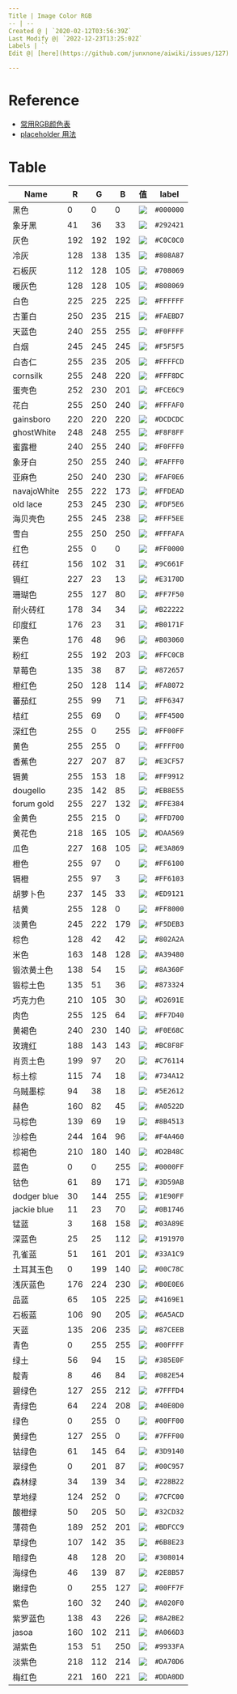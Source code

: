 ```yaml
---
Title | Image Color RGB
-- | --
Created @ | `2020-02-12T03:56:39Z`
Last Modify @| `2022-12-23T13:25:02Z`
Labels | ``
Edit @| [here](https://github.com/junxnone/aiwiki/issues/127)

---
```

# Reference

- [常用RGB颜色表](https://blog.csdn.net/Artoria_QZH/article/details/100557872)
- [placeholder 用法](https://placeholder.com/)

# Table




Name | R | G | B | 值 | label
-- | -- | -- | -- | -- | --
黑色 | 0 | 0 | 0 | ![](https://img.shields.io/badge/-shields%20color-000000) | `#000000`
象牙黑 | 41 | 36 | 33 | ![](https://img.shields.io/badge/-shields%20color-292421) | `#292421`
灰色 | 192 | 192 | 192 | ![](https://img.shields.io/badge/-shields%20color-C0C0C0) | `#C0C0C0`
冷灰 | 128 | 138 | 135 | ![](https://img.shields.io/badge/-shields%20color-808A87) | `#808A87`
石板灰 | 112 | 128 | 105 | ![](https://img.shields.io/badge/-shields%20color-708069) | `#708069`
暖灰色 | 128 | 128 | 105 | ![](https://img.shields.io/badge/-shields%20color-808069) | `#808069`
白色 | 225 | 225 | 225 | ![](https://img.shields.io/badge/-shields%20color-FFFFFF) | `#FFFFFF`
古董白 | 250 | 235 | 215 | ![](https://img.shields.io/badge/-shields%20color-FAEBD7) | `#FAEBD7`
天蓝色 | 240 | 255 | 255 | ![](https://img.shields.io/badge/-shields%20color-F0FFFF) | `#F0FFFF`
白烟 | 245 | 245 | 245 | ![](https://img.shields.io/badge/-shields%20color-F5F5F5) | `#F5F5F5`
白杏仁 | 255 | 235 | 205 | ![](https://img.shields.io/badge/-shields%20color-FFFFCD) | `#FFFFCD`
cornsilk | 255 | 248 | 220 | ![](https://img.shields.io/badge/-shields%20color-FFF8DC) | `#FFF8DC`
蛋壳色 | 252 | 230 | 201 | ![](https://img.shields.io/badge/-shields%20color-FCE6C9) | `#FCE6C9`
花白 | 255 | 250 | 240 | ![](https://img.shields.io/badge/-shields%20color-FFFAF0) | `#FFFAF0`
gainsboro | 220 | 220 | 220 | ![](https://img.shields.io/badge/-shields%20color-DCDCDC) | `#DCDCDC`
ghostWhite | 248 | 248 | 255 | ![](https://img.shields.io/badge/-shields%20color-F8F8FF) | `#F8F8FF`
蜜露橙 | 240 | 255 | 240 | ![](https://img.shields.io/badge/-shields%20color-F0FFF0) | `#F0FFF0`
象牙白 | 250 | 255 | 240 | ![](https://img.shields.io/badge/-shields%20color-FAFFF0) | `#FAFFF0`
亚麻色 | 250 | 240 | 230 | ![](https://img.shields.io/badge/-shields%20color-FAF0E6) | `#FAF0E6`
navajoWhite | 255 | 222 | 173 | ![](https://img.shields.io/badge/-shields%20color-FFDEAD) | `#FFDEAD`
old lace | 253 | 245 | 230 | ![](https://img.shields.io/badge/-shields%20color-FDF5E6) | `#FDF5E6`
海贝壳色 | 255 | 245 | 238 | ![](https://img.shields.io/badge/-shields%20color-FFF5EE) | `#FFF5EE`
雪白 | 255 | 250 | 250 | ![](https://img.shields.io/badge/-shields%20color-FFFAFA) | `#FFFAFA`
红色 | 255 | 0 | 0 | ![](https://img.shields.io/badge/-shields%20color-FF0000) | `#FF0000`
砖红 | 156 | 102 | 31 | ![](https://img.shields.io/badge/-shields%20color-9C661F) | `#9C661F`
镉红 | 227 | 23 | 13 | ![](https://img.shields.io/badge/-shields%20color-E3170D) | `#E3170D`
珊瑚色 | 255 | 127 | 80 | ![](https://img.shields.io/badge/-shields%20color-FF7F50) | `#FF7F50`
耐火砖红 | 178 | 34 | 34 | ![](https://img.shields.io/badge/-shields%20color-B22222) | `#B22222`
印度红 | 176 | 23 | 31 | ![](https://img.shields.io/badge/-shields%20color-B0171F) | `#B0171F`
栗色 | 176 | 48 | 96 | ![](https://img.shields.io/badge/-shields%20color-B03060) | `#B03060`
粉红 | 255 | 192 | 203 | ![](https://img.shields.io/badge/-shields%20color-FFC0CB) | `#FFC0CB`
草莓色 | 135 | 38 | 87 | ![](https://img.shields.io/badge/-shields%20color-872657) | `#872657`
橙红色 | 250 | 128 | 114 | ![](https://img.shields.io/badge/-shields%20color-FA8072) | `#FA8072`
蕃茄红 | 255 | 99 | 71 | ![](https://img.shields.io/badge/-shields%20color-FF6347) | `#FF6347`
桔红 | 255 | 69 | 0 | ![](https://img.shields.io/badge/-shields%20color-FF4500) | `#FF4500`
深红色 | 255 | 0 | 255 | ![](https://img.shields.io/badge/-shields%20color-FF00FF) | `#FF00FF`
黄色 | 255 | 255 | 0 | ![](https://img.shields.io/badge/-shields%20color-FFFF00) | `#FFFF00`
香蕉色 | 227 | 207 | 87 | ![](https://img.shields.io/badge/-shields%20color-E3CF57) | `#E3CF57`
镉黄 | 255 | 153 | 18 | ![](https://img.shields.io/badge/-shields%20color-FF9912) | `#FF9912`
dougello | 235 | 142 | 85 | ![](https://img.shields.io/badge/-shields%20color-EB8E55) | `#EB8E55`
forum gold | 255 | 227 | 132 | ![](https://img.shields.io/badge/-shields%20color-FFE384) | `#FFE384`
金黄色 | 255 | 215 | 0 | ![](https://img.shields.io/badge/-shields%20color-FFD700) | `#FFD700`
黄花色 | 218 | 165 | 105 | ![](https://img.shields.io/badge/-shields%20color-DAA569) | `#DAA569`
瓜色 | 227 | 168 | 105 | ![](https://img.shields.io/badge/-shields%20color-E3A869) | `#E3A869`
橙色 | 255 | 97 | 0 | ![](https://img.shields.io/badge/-shields%20color-FF6100) | `#FF6100`
镉橙 | 255 | 97 | 3 | ![](https://img.shields.io/badge/-shields%20color-FF6103) | `#FF6103`
胡萝卜色 | 237 | 145 | 33 | ![](https://img.shields.io/badge/-shields%20color-ED9121) | `#ED9121`
桔黄 | 255 | 128 | 0 | ![](https://img.shields.io/badge/-shields%20color-FF8000) | `#FF8000`
淡黄色 | 245 | 222 | 179 | ![](https://img.shields.io/badge/-shields%20color-F5DEB3) | `#F5DEB3`
棕色 | 128 | 42 | 42 | ![](https://img.shields.io/badge/-shields%20color-802A2A) | `#802A2A`
米色 | 163 | 148 | 128 | ![](https://img.shields.io/badge/-shields%20color-A39480) | `#A39480`
锻浓黄土色 | 138 | 54 | 15 | ![](https://img.shields.io/badge/-shields%20color-8A360F) | `#8A360F`
锻棕土色 | 135 | 51 | 36 | ![](https://img.shields.io/badge/-shields%20color-873324) | `#873324`
巧克力色 | 210 | 105 | 30 | ![](https://img.shields.io/badge/-shields%20color-D2691E) | `#D2691E`
肉色 | 255 | 125 | 64 | ![](https://img.shields.io/badge/-shields%20color-FF7D40) | `#FF7D40`
黄褐色 | 240 | 230 | 140 | ![](https://img.shields.io/badge/-shields%20color-F0E68C) | `#F0E68C`
玫瑰红 | 188 | 143 | 143 | ![](https://img.shields.io/badge/-shields%20color-BC8F8F) | `#BC8F8F`
肖贡土色 | 199 | 97 | 20 | ![](https://img.shields.io/badge/-shields%20color-C76114) | `#C76114`
标土棕 | 115 | 74 | 18 | ![](https://img.shields.io/badge/-shields%20color-734A12) | `#734A12`
乌贼墨棕 | 94 | 38 | 18 | ![](https://img.shields.io/badge/-shields%20color-5E2612) | `#5E2612`
赫色 | 160 | 82 | 45 | ![](https://img.shields.io/badge/-shields%20color-A0522D) | `#A0522D`
马棕色 | 139 | 69 | 19 | ![](https://img.shields.io/badge/-shields%20color-8B4513) | `#8B4513`
沙棕色 | 244 | 164 | 96 | ![](https://img.shields.io/badge/-shields%20color-F4A460) | `#F4A460`
棕褐色 | 210 | 180 | 140 | ![](https://img.shields.io/badge/-shields%20color-D2B48C) | `#D2B48C`
蓝色 | 0 | 0 | 255 | ![](https://img.shields.io/badge/-shields%20color-0000FF) | `#0000FF`
钴色 | 61 | 89 | 171 | ![](https://img.shields.io/badge/-shields%20color-3D59AB) | `#3D59AB`
dodger blue | 30 | 144 | 255 | ![](https://img.shields.io/badge/-shields%20color-1E90FF) | `#1E90FF`
jackie blue | 11 | 23 | 70 | ![](https://img.shields.io/badge/-shields%20color-0B1746) | `#0B1746`
锰蓝 | 3 | 168 | 158 | ![](https://img.shields.io/badge/-shields%20color-03A89E) | `#03A89E`
深蓝色 | 25 | 25 | 112 | ![](https://img.shields.io/badge/-shields%20color-191970) | `#191970`
孔雀蓝 | 51 | 161 | 201 | ![](https://img.shields.io/badge/-shields%20color-33A1C9) | `#33A1C9`
土耳其玉色 | 0 | 199 | 140 | ![](https://img.shields.io/badge/-shields%20color-00C78C) | `#00C78C`
浅灰蓝色 | 176 | 224 | 230 | ![](https://img.shields.io/badge/-shields%20color-B0E0E6) | `#B0E0E6`
品蓝 | 65 | 105 | 225 | ![](https://img.shields.io/badge/-shields%20color-4169E1) | `#4169E1`
石板蓝 | 106 | 90 | 205 | ![](https://img.shields.io/badge/-shields%20color-6A5ACD) | `#6A5ACD`
天蓝 | 135 | 206 | 235 | ![](https://img.shields.io/badge/-shields%20color-87CEEB) | `#87CEEB`
青色 | 0 | 255 | 255 | ![](https://img.shields.io/badge/-shields%20color-00FFFF) | `#00FFFF`
绿土 | 56 | 94 | 15 | ![](https://img.shields.io/badge/-shields%20color-385E0F) | `#385E0F`
靛青 | 8 | 46 | 84 | ![](https://img.shields.io/badge/-shields%20color-082E54) | `#082E54`
碧绿色 | 127 | 255 | 212 | ![](https://img.shields.io/badge/-shields%20color-7FFFD4) | `#7FFFD4`
青绿色 | 64 | 224 | 208 | ![](https://img.shields.io/badge/-shields%20color-40E0D0) | `#40E0D0`
绿色 | 0 | 255 | 0 | ![](https://img.shields.io/badge/-shields%20color-00FF00) | `#00FF00`
黄绿色 | 127 | 255 | 0 | ![](https://img.shields.io/badge/-shields%20color-7FFF00) | `#7FFF00`
钴绿色 | 61 | 145 | 64 | ![](https://img.shields.io/badge/-shields%20color-3D9140) | `#3D9140`
翠绿色 | 0 | 201 | 87 | ![](https://img.shields.io/badge/-shields%20color-00C957) | `#00C957`
森林绿 | 34 | 139 | 34 | ![](https://img.shields.io/badge/-shields%20color-228B22) | `#228B22`
草地绿 | 124 | 252 | 0 | ![](https://img.shields.io/badge/-shields%20color-7CFC00) | `#7CFC00`
酸橙绿 | 50 | 205 | 50 | ![](https://img.shields.io/badge/-shields%20color-32CD32) | `#32CD32`
薄荷色 | 189 | 252 | 201 | ![](https://img.shields.io/badge/-shields%20color-BDFCC9) | `#BDFCC9`
草绿色 | 107 | 142 | 35 | ![](https://img.shields.io/badge/-shields%20color-6B8E23) | `#6B8E23`
暗绿色 | 48 | 128 | 20 | ![](https://img.shields.io/badge/-shields%20color-308014) | `#308014`
海绿色 | 46 | 139 | 87 | ![](https://img.shields.io/badge/-shields%20color-2E8B57) | `#2E8B57`
嫩绿色 | 0 | 255 | 127 | ![](https://img.shields.io/badge/-shields%20color-00FF7F) | `#00FF7F`
紫色 | 160 | 32 | 240 | ![](https://img.shields.io/badge/-shields%20color-A020F0) | `#A020F0`
紫罗蓝色 | 138 | 43 | 226 | ![](https://img.shields.io/badge/-shields%20color-8A2BE2) | `#8A2BE2`
jasoa | 160 | 102 | 211 | ![](https://img.shields.io/badge/-shields%20color-A066D3) | `#A066D3`
湖紫色 | 153 | 51 | 250 | ![](https://img.shields.io/badge/-shields%20color-9933FA) | `#9933FA`
淡紫色 | 218 | 112 | 214 | ![](https://img.shields.io/badge/-shields%20color-DA70D6) | `#DA70D6`
梅红色 | 221 | 160 | 221 | ![](https://img.shields.io/badge/-shields%20color-DDA0DD) | `#DDA0DD`




